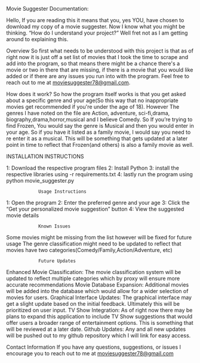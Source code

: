 Movie Suggester Documentation:

Hello, If you are reading this it means that you, yes YOU, have chosen to download my copy of a movie suggester. Now I know what you might be thinking. “How do I understand your project?” Well fret not as I am getting around to explaining this. 

  Overview
So first what needs to be understood with this project is that as of right now it is just off a set list of movies that I took the time to scrape and add into the program, so that means there might be a chance there's a movie or two in there that are missing, if there is a movie that you would like added or if there are any issues you run into with the program. Feel free to reach out to me at moviesuggester78@gmail.com.

How does it work?
So how the program itself works is that you get asked about a specific genre and your age(So this way that no inappropriate movies get recommended if you're under the age of 18). However The genres I have noted on the file are Action, adventure, sci-fi,drama, biography,drama,horror,musical and I believe Comedy. So If you’re trying to find Frozen, You would say the genre is Musical and then you would enter in your age. So if you have it listed as a family movie, I would say you need to re enter it as a musical. This will be something that gets updated at a later point in time to reflect that Frozen(and others) is also a family movie as well. 

INSTALLATION INSTRUCTIONS

1: Download the respective program files
2: Install Python
3: install the respective libraries using -r requirements.txt
4: lastly run the program using python movie_suggester.py



				Usage Instructions

1: Open the program 
2: Enter the preferred genre and your age
3: Click the “Get your personalized movie suggestion” button
4: View the suggested movie details



				Known Issues
Some movies might be missing from the list however will be fixed for future usage
The genre classification might need to be updated to reflect that movies have two categories(Comedy/Family,Action/Adventure, etc)


				Future Updates
Enhanced Movie Classification: The movie classification system will be updated to reflect multiple categories which by proxy will ensure more accurate recommendations
Movie Database Expansion: Additional movies will be added into the database which would allow for a wider selection of movies for users.
Graphical Interface Updates: The graphical interface may get a slight update based on the initial feedback. Ultimately this will be prioritized on user input.
TV Show Integration: As of right now there may be plans to expand this application to include TV Show suggestions that would offer users a broader range of entertainment options. This is something that will be reviewed at a later date.
Github Updates: Any and all new updates will be pushed out to my github repository which I will link for easy access.
	








Contact Information
If you have any questions, suggestions, or issues I encourage you to reach out to me at moviesuggester78@gmail.com
